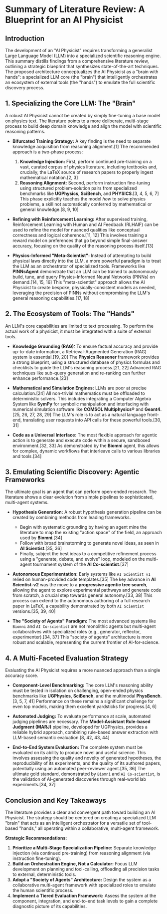 # Summary of Literature Review: A Blueprint for an AI Physicist

## Introduction

The development of an "AI Physicist" requires transforming a generalist Large Language Model (LLM) into a specialized scientific reasoning engine. This summary distills findings from a comprehensive literature review, outlining a strategic blueprint that synthesizes state-of-the-art techniques. The proposed architecture conceptualizes the AI Physicist as a "brain with hands": a specialized LLM core (the "brain") that intelligently orchestrates an ecosystem of external tools (the "hands") to emulate the full scientific discovery process.

## 1. Specializing the Core LLM: The "Brain"

A robust AI Physicist cannot be created by simply fine-tuning a base model on physics text. The literature points to a more deliberate, multi-stage process to build deep domain knowledge and align the model with scientific reasoning patterns.

-   **Bifurcated Training Strategy:** A key finding is the need to separate knowledge acquisition from reasoning alignment.[1] The recommended approach is a two-phase process:

    1.  **Knowledge Injection:** First, perform continued pre-training on a vast, curated corpus of physics literature, including textbooks and, crucially, the LaTeX source of research papers to properly ingest mathematical notation.[2, 3]
    2.  **Reasoning Alignment:** Second, perform instruction fine-tuning using structured problem-solution pairs from specialized benchmarks like **UGPhysics**, **SciBench**, and **PHYSICS**.[3, 4, 5, 6, 7] This phase explicitly teaches the model _how_ to solve physics problems, a skill not automatically conferred by mathematical or general knowledge.[8, 9, 10]

-   **Refining with Reinforcement Learning:** After supervised training, Reinforcement Learning with Human and AI Feedback (RLHAIF) can be used to refine the model for nuanced qualities like conceptual correctness and logical coherence.[11, 12] This involves training a reward model on preferences that go beyond simple final-answer accuracy, focusing on the quality of the reasoning process itself.[13]

-   **Physics-Informed "Meta-Scientist":** Instead of attempting to build physical laws directly into the LLM, a more powerful paradigm is to treat the LLM as an orchestrator of specialized tools. Frameworks like **PINNsAgent** demonstrate that an LLM can be trained to autonomously build, tune, and query Physics-Informed Neural Networks (PINNs) on demand.[14, 15, 16] This "meta-scientist" approach allows the AI Physicist to create bespoke, physically-consistent models as needed, leveraging the precision of PINNs without compromising the LLM's general reasoning capabilities.[17, 18]

## 2. The Ecosystem of Tools: The "Hands"

An LLM's core capabilities are limited to text processing. To perform the actual work of a physicist, it must be integrated with a suite of external tools.

-   **Knowledge Grounding (RAG):** To ensure factual accuracy and provide up-to-date information, a Retrieval-Augmented Generation (RAG) system is essential.[19, 20] The **Physics Reasoner** framework provides a strong blueprint, using a structured database of physics formulas and checklists to guide the LLM's reasoning process.[21, 22] Advanced RAG techniques like sub-query generation and re-ranking can further enhance performance.[23]

-   **Mathematical and Simulation Engines:** LLMs are poor at precise calculation.[24] All non-trivial mathematics must be offloaded to deterministic solvers. This includes integrating a Computer Algebra System like **SymPy** for symbolic manipulation and interfacing with numerical simulation software like **COMSOL Multiphysics®** and **Geant4**.[25, 26, 27, 28, 29] The LLM's role is to act as a natural language front-end, translating user requests into API calls for these powerful tools.[30, 31]

-   **Code as a Universal Interface:** The most flexible approach for agentic action is to generate and execute code within a secure, sandboxed environment.[32, 33] As demonstrated by the **Biomni** agent, this allows for complex, dynamic workflows that interleave calls to various libraries and tools.[34]

## 3. Emulating Scientific Discovery: Agentic Frameworks

The ultimate goal is an agent that can perform open-ended research. The literature shows a clear evolution from simple pipelines to sophisticated, multi-agent systems.

-   **Hypothesis Generation:** A robust hypothesis generation pipeline can be created by combining methods from leading frameworks.

    -   Begin with systematic grounding by having an agent mine the literature to map the existing "action space" of the field, an approach used by **Biomni**.[34]
    -   Follow with broad brainstorming to generate novel ideas, as seen in **AI Scientist**.[35, 36]
    -   Finally, subject the best ideas to a competitive refinement process using a "generate, debate, and evolve" loop, modeled on the multi-agent tournament system of the **AI Co-scientist**.[37]

-   **Autonomous Experimentation:** Early systems like `AI Scientist v1` relied on human-provided code templates.[35] The key advance in **AI Scientist-v2** was the move to a **progressive agentic tree search**, allowing the agent to explore experimental pathways and generate code from scratch, a crucial step towards general autonomy.[33, 38] This process can extend to the autonomous authoring of a full research paper in LaTeX, a capability demonstrated by both `AI Scientist` versions.[35, 39, 40]

-   **The "Society of Agents" Paradigm:** The most advanced systems like `Biomni` and `AI Co-scientist` are not monolithic agents but multi-agent collaboratives with specialized roles (e.g., generator, reflector, experimenter).[34, 37] This "society of agents" architecture is more robust and scalable, representing the current frontier of AI-for-science.

## 4. A Multi-Faceted Evaluation Strategy

Evaluating the AI Physicist requires a more nuanced approach than a single accuracy score.

-   **Component-Level Benchmarking:** The core LLM's reasoning ability must be tested in isolation on challenging, open-ended physics benchmarks like **UGPhysics**, **SciBench**, and the multimodal **PhysBench**.[3, 5, 7, 41] Performance on these remains a significant challenge for even top models, making them excellent yardsticks for progress.[4, 6]

-   **Automated Judging:** To evaluate performance at scale, automated judging pipelines are necessary. The **Model-Assistant Rule-based Judgment (MARJ)** pipeline, developed for UGPhysics, provides a reliable hybrid approach, combining rule-based answer extraction with LLM-based semantic evaluation.[8, 42, 43, 44]

-   **End-to-End System Evaluation:** The complete system must be evaluated on its ability to produce novel and useful science. This involves assessing the quality and novelty of generated hypotheses, the reproducibility of its experiments, and the quality of its authored papers, potentially using an automated peer-reviewer agent.[35, 36] The ultimate gold standard, demonstrated by `Biomni` and `AI Co-scientist`, is the validation of AI-generated discoveries through real-world lab experiments.[34, 37]

## Conclusion and Key Takeaways

The literature provides a clear and convergent path toward building an AI Physicist. The strategy should be centered on creating a specialized LLM "brain" that acts as an intelligent orchestrator for a versatile set of tool-based "hands," all operating within a collaborative, multi-agent framework.

**Strategic Recommendations:**

1.  **Prioritize a Multi-Stage Specialization Pipeline:** Separate knowledge injection (via continued pre-training) from reasoning alignment (via instruction fine-tuning).
2.  **Build an Orchestration Engine, Not a Calculator:** Focus LLM development on planning and tool-calling, offloading all precision tasks to external, deterministic tools.
3.  **Adopt a "Society of Agents" Architecture:** Design the system as a collaborative multi-agent framework with specialized roles to emulate the human scientific process.
4.  **Implement a Tiered Evaluation Framework:** Assess the system at the component, integration, and end-to-end task levels to gain a complete diagnostic picture of its capabilities.
